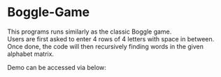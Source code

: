 # Boggle-Game
This programs runs similarly as the classic Boggle game.\
Users are first asked to enter 4 rows of 4 letters with space in between.\
Once done, the code will then recursively finding words in the given alphabet matrix.

Demo can be accessed via below:
